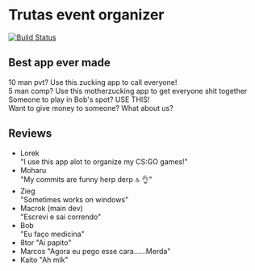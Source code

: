 # Trutas event organizer
[![Build Status](https://travis-ci.org/CodingDojoRT/TrutasOrganizer.svg?branch=master)](https://travis-ci.org/CodingDojoRT/TrutasOrganizer)

## Best app ever made
10 man pvt? Use this zucking app to call everyone!  
5 man comp? Use this motherzucking app to get everyone shit together  
Someone to play in Bob's spot? USE THIS!  
Want to give money to someone? What about us?

## Reviews
* Lorek  
"I use this app alot to organize my CS:GO games!"
* Moharu  
"My commits are funny herp derp :top: :ok_hand:"
* Zieg  
"Sometimes works on windows"
* Macrok (main dev)  
"Escrevi e sai correndo"
* Bob  
"Eu faço medicina"
* 8tor
"Ai papito"
* Marcos
"Agora eu pego esse cara...<AWP SHOT>...Merda"
* Kaito
"Ah mlk"
